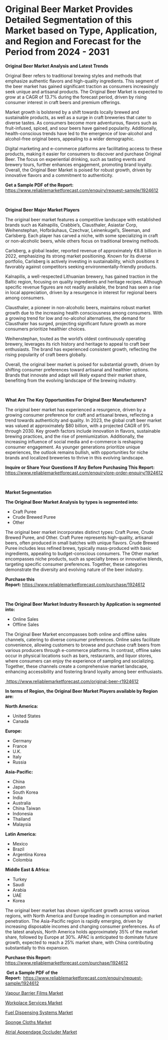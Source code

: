 <p><h1>Original Beer Market Provides Detailed Segmentation of this Market based on Type, Application, and Region and Forecast for the Period from 2024 - 2031</h1></p><p><strong>Original Beer Market Analysis and Latest Trends</strong></p>
<p><p>Original Beer refers to traditional brewing styles and methods that emphasize authentic flavors and high-quality ingredients. This segment of the beer market has gained significant traction as consumers increasingly seek unique and artisanal products. The Original Beer Market is expected to grow at a CAGR of 13.7% during the forecast period, driven by rising consumer interest in craft beers and premium offerings.</p><p>Market growth is bolstered by a shift towards locally brewed and sustainable products, as well as a surge in craft breweries that cater to diverse tastes. As consumers become more adventurous, flavors such as fruit-infused, spiced, and sour beers have gained popularity. Additionally, health-conscious trends have led to the emergence of low-alcohol and alcohol-free original beers, appealing to a wider demographic.</p><p>Digital marketing and e-commerce platforms are facilitating access to these products, making it easier for consumers to discover and purchase Original Beer. The focus on experiential drinking, such as tasting events and brewery tours, further enhances engagement, promoting brand loyalty. Overall, the Original Beer Market is poised for robust growth, driven by innovative flavors and a commitment to authenticity.</p></p>
<p><strong>Get a Sample PDF of the Report:&nbsp;</strong> <a href="https://www.reliablemarketforecast.com/enquiry/request-sample/1924612?utm_campaign=1530&utm_medium=2&utm_source=Github&utm_content=ia&utm_term=24102024&utm_id=original-beer">https://www.reliablemarketforecast.com/enquiry/request-sample/1924612</a></p>
<p>&nbsp;</p>
<p><strong>Original Beer Major Market Players</strong></p>
<p><p>The original beer market features a competitive landscape with established brands such as Kalnapilis, Crabbie’s, Clausthaler, Asiastar Corp, Weihenstephan, Hofbräuhaus, Czechvar, Leinenkugel’s, Sleeman, and Carlsberg. Each player has carved a niche, with some specializing in craft or non-alcoholic beers, while others focus on traditional brewing methods.</p><p>Carlsberg, a global leader, reported revenue of approximately €8.8 billion in 2022, emphasizing its strong market positioning. Known for its diverse portfolio, Carlsberg is actively investing in sustainability, which positions it favorably against competitors seeking environmentally-friendly products.</p><p>Kalnapilis, a well-respected Lithuanian brewery, has gained traction in the Baltic region, focusing on quality ingredients and heritage recipes. Although specific revenue figures are not readily available, the brand has seen a rise in local appreciation, driven by a resurgence in interest for regional beers among consumers.</p><p>Clausthaler, a pioneer in non-alcoholic beers, maintains robust market growth due to the increasing health consciousness among consumers. With a growing trend for low and no-alcohol alternatives, the demand for Clausthaler has surged, projecting significant future growth as more consumers prioritize healthier choices.</p><p>Weihenstephan, touted as the world’s oldest continuously operating brewery, leverages its rich history and heritage to appeal to craft beer enthusiasts. The brand has experienced consistent growth, reflecting the rising popularity of craft beers globally.</p><p>Overall, the original beer market is poised for substantial growth, driven by shifting consumer preferences toward artisanal and healthier options. Brands that innovate and adapt will likely expand their market share, benefiting from the evolving landscape of the brewing industry.</p></p>
<p>&nbsp;</p>
<p><strong>What Are The Key Opportunities For Original Beer Manufacturers?</strong></p>
<p><p>The original beer market has experienced a resurgence, driven by a growing consumer preference for craft and artisanal brews, reflecting a trend towards authenticity and quality. In 2023, the global craft beer market was valued at approximately $80 billion, with a projected CAGR of 9% through 2030. Key growth factors include innovation in flavors, sustainable brewing practices, and the rise of premiumization. Additionally, the increasing influence of social media and e-commerce is reshaping consumer engagement. As younger generations prioritize unique experiences, the outlook remains bullish, with opportunities for niche brands and localized breweries to thrive in this evolving landscape.</p></p>
<p><strong>Inquire or Share Your Questions If Any Before Purchasing This Report:</strong> <a href="https://www.reliablemarketforecast.com/enquiry/pre-order-enquiry/1924612?utm_campaign=1530&utm_medium=2&utm_source=Github&utm_content=ia&utm_term=24102024&utm_id=original-beer">https://www.reliablemarketforecast.com/enquiry/pre-order-enquiry/1924612</a></p>
<p>&nbsp;</p>
<p><strong>Market Segmentation</strong></p>
<p><strong>The Original Beer Market Analysis by types is segmented into:</strong></p>
<p><ul><li>Craft Puree</li><li>Crude Brewed Puree</li><li>Other</li></ul></p>
<p><p>The original beer market incorporates distinct types: Craft Puree, Crude Brewed Puree, and Other. Craft Puree represents high-quality, artisanal beers, often produced in small batches with unique flavors. Crude Brewed Puree includes less refined brews, typically mass-produced with basic ingredients, appealing to budget-conscious consumers. The Other market encompasses niche products, such as specialty brews or innovative blends, targeting specific consumer preferences. Together, these categories demonstrate the diversity and evolving nature of the beer industry.</p></p>
<p><strong>Purchase this Report:&nbsp;</strong><a href="https://www.reliablemarketforecast.com/purchase/1924612?utm_campaign=1530&utm_medium=2&utm_source=Github&utm_content=ia&utm_term=24102024&utm_id=original-beer">https://www.reliablemarketforecast.com/purchase/1924612</a></p>
<p>&nbsp;</p>
<p><strong>The Original Beer Market Industry Research by Application is segmented into:</strong></p>
<p><ul><li>Online Sales</li><li>Offline Sales</li></ul></p>
<p><p>The Original Beer Market encompasses both online and offline sales channels, catering to diverse consumer preferences. Online sales facilitate convenience, allowing customers to browse and purchase craft beers from various producers through e-commerce platforms. In contrast, offline sales occur in physical locations such as bars, restaurants, and liquor stores, where consumers can enjoy the experience of sampling and socializing. Together, these channels create a comprehensive market landscape, enhancing accessibility and fostering brand loyalty among beer enthusiasts.</p></p>
<p><a href="https://www.reliablemarketforecast.com/original-beer-r1924612?utm_campaign=1530&utm_medium=2&utm_source=Github&utm_content=ia&utm_term=24102024&utm_id=original-beer">&nbsp;https://www.reliablemarketforecast.com/original-beer-r1924612</a></p>
<p><strong>In terms of Region, the Original Beer Market Players available by Region are:</strong></p>
<p>
    <p> <strong> North America: </strong>
        <ul>
            <li>United States</li>
            <li>Canada</li>
        </ul>
        </p> 
    <p> <strong> Europe: </strong>
        <ul>
            <li>Germany</li>
            <li>France</li>
            <li>U.K.</li>
            <li>Italy</li>
            <li>Russia</li>
        </ul>
        </p> 
    <p> <strong> Asia-Pacific: </strong>
        <ul>
            <li>China</li>
            <li>Japan</li>
            <li>South Korea</li>
            <li>India</li>
            <li>Australia</li>
            <li>China Taiwan</li>
            <li>Indonesia</li>
            <li>Thailand</li>
            <li>Malaysia</li>
        </ul>
        </p> 
    <p> <strong> Latin America: </strong>
        <ul>
            <li>Mexico</li>
            <li>Brazil</li>
            <li>Argentina Korea</li>
            <li>Colombia</li>
        </ul>
        </p> 
    <p> <strong> Middle East & Africa: </strong>
        <ul>
            <li>Turkey</li>
            <li>Saudi</li>
            <li>Arabia</li>
            <li>UAE</li>
            <li>Korea</li>
        </ul>
    </p>
    </p>
<p><p>The original beer market has shown significant growth across various regions, with North America and Europe leading in consumption and market penetration. The Asia-Pacific region is rapidly emerging, driven by increasing disposable incomes and changing consumer preferences. As of the latest analysis, North America holds approximately 35% of the market share, followed by Europe at 30%. APAC is anticipated to dominate future growth, expected to reach a 25% market share, with China contributing substantially to this expansion.</p></p>
<p><strong>Purchase this Report: </strong><a href="https://www.reliablemarketforecast.com/purchase/1924612?utm_campaign=1530&utm_medium=2&utm_source=Github&utm_content=ia&utm_term=24102024&utm_id=original-beer">https://www.reliablemarketforecast.com/purchase/1924612</a></p>
<p>&nbsp;<strong>Get a Sample PDF of the Report:&nbsp;&nbsp;</strong><a href="https://www.reliablemarketforecast.com/enquiry/request-sample/1924612?utm_campaign=1530&utm_medium=2&utm_source=Github&utm_content=ia&utm_term=24102024&utm_id=original-beer">https://www.reliablemarketforecast.com/enquiry/request-sample/1924612</a></p>
<p><strong></strong></p>
<p><p><a href="https://github.com/laurita8veso/Market-Research-Report-List-1/blob/main/vapour-barrier-films-market.md?utm_campaign=1530&utm_medium=2&utm_source=Github&utm_content=ia&utm_term=24102024&utm_id=original-beer">Vapour Barrier Films Market</a></p><p><a href="https://www.linkedin.com/pulse/workplace-services-market-trends-growth-outlook-2024-2031-locqc?utm_campaign=1530&utm_medium=2&utm_source=Github&utm_content=ia&utm_term=24102024&utm_id=original-beer">Workplace Services Market</a></p><p><a href="https://issuu.com/reportprime-2/docs/fuel-dispensing-systems-market-size_2494bf181bbcf6?utm_campaign=1530&utm_medium=2&utm_source=Github&utm_content=ia&utm_term=24102024&utm_id=original-beer">Fuel Dispensing Systems Market</a></p><p><a href="https://github.com/lesavftol/Market-Research-Report-List-1/blob/main/sponge-cloths-market.md?utm_campaign=1530&utm_medium=2&utm_source=Github&utm_content=ia&utm_term=24102024&utm_id=original-beer">Sponge Cloths Market</a></p><p><a href="https://www.linkedin.com/pulse/atrial-appendage-occluder-market-research-report-2024-2031-c0yee?utm_campaign=1530&utm_medium=2&utm_source=Github&utm_content=ia&utm_term=24102024&utm_id=original-beer">Atrial Appendage Occluder Market</a></p></p>
